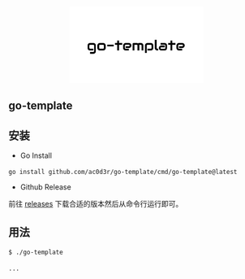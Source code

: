 <div align="center" >
    <img src="./docs/logo.jpg" style="height:150px"/>
</div>

## go-template

## 安装
- Go Install

`go install github.com/ac0d3r/go-template/cmd/go-template@latest`

- Github Release

前往 [releases](https://github.com/ac0d3r/go-template/releases) 下载合适的版本然后从命令行运行即可。

## 用法

```
$ ./go-template

...
```
